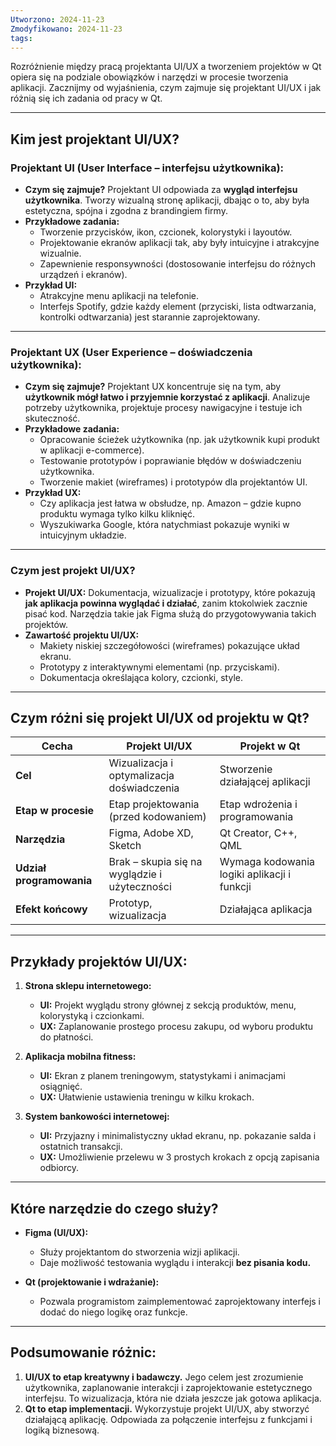 ```yaml
---
Utworzono: 2024-11-23
Zmodyfikowano: 2024-11-23
tags:
---
```


Rozróżnienie między pracą projektanta UI/UX a tworzeniem projektów w Qt opiera się na podziale obowiązków i narzędzi w procesie tworzenia aplikacji. Zacznijmy od wyjaśnienia, czym zajmuje się projektant UI/UX i jak różnią się ich zadania od pracy w Qt.

---

## **Kim jest projektant UI/UX?**

### **Projektant UI (User Interface – interfejsu użytkownika):**

- **Czym się zajmuje?** Projektant UI odpowiada za **wygląd interfejsu użytkownika**. Tworzy wizualną stronę aplikacji, dbając o to, aby była estetyczna, spójna i zgodna z brandingiem firmy.
- **Przykładowe zadania:**
    - Tworzenie przycisków, ikon, czcionek, kolorystyki i layoutów.
    - Projektowanie ekranów aplikacji tak, aby były intuicyjne i atrakcyjne wizualnie.
    - Zapewnienie responsywności (dostosowanie interfejsu do różnych urządzeń i ekranów).
- **Przykład UI:**
    - Atrakcyjne menu aplikacji na telefonie.
    - Interfejs Spotify, gdzie każdy element (przyciski, lista odtwarzania, kontrolki odtwarzania) jest starannie zaprojektowany.

---

### **Projektant UX (User Experience – doświadczenia użytkownika):**

- **Czym się zajmuje?** Projektant UX koncentruje się na tym, aby **użytkownik mógł łatwo i przyjemnie korzystać z aplikacji**. Analizuje potrzeby użytkownika, projektuje procesy nawigacyjne i testuje ich skuteczność.
- **Przykładowe zadania:**
    - Opracowanie ścieżek użytkownika (np. jak użytkownik kupi produkt w aplikacji e-commerce).
    - Testowanie prototypów i poprawianie błędów w doświadczeniu użytkownika.
    - Tworzenie makiet (wireframes) i prototypów dla projektantów UI.
- **Przykład UX:**
    - Czy aplikacja jest łatwa w obsłudze, np. Amazon – gdzie kupno produktu wymaga tylko kilku kliknięć.
    - Wyszukiwarka Google, która natychmiast pokazuje wyniki w intuicyjnym układzie.

---

### **Czym jest projekt UI/UX?**

- **Projekt UI/UX:** Dokumentacja, wizualizacje i prototypy, które pokazują **jak aplikacja powinna wyglądać i działać**, zanim ktokolwiek zacznie pisać kod. Narzędzia takie jak Figma służą do przygotowywania takich projektów.
- **Zawartość projektu UI/UX:**
    - Makiety niskiej szczegółowości (wireframes) pokazujące układ ekranu.
    - Prototypy z interaktywnymi elementami (np. przyciskami).
    - Dokumentacja określająca kolory, czcionki, style.

---

## **Czym różni się projekt UI/UX od projektu w Qt?**

|**Cecha**|**Projekt UI/UX**|**Projekt w Qt**|
|---|---|---|
|**Cel**|Wizualizacja i optymalizacja doświadczenia|Stworzenie działającej aplikacji|
|**Etap w procesie**|Etap projektowania (przed kodowaniem)|Etap wdrożenia i programowania|
|**Narzędzia**|Figma, Adobe XD, Sketch|Qt Creator, C++, QML|
|**Udział programowania**|Brak – skupia się na wyglądzie i użyteczności|Wymaga kodowania logiki aplikacji i funkcji|
|**Efekt końcowy**|Prototyp, wizualizacja|Działająca aplikacja|

---

## **Przykłady projektów UI/UX:**

1. **Strona sklepu internetowego:**
    
    - **UI:** Projekt wyglądu strony głównej z sekcją produktów, menu, kolorystyką i czcionkami.
    - **UX:** Zaplanowanie prostego procesu zakupu, od wyboru produktu do płatności.
2. **Aplikacja mobilna fitness:**
    
    - **UI:** Ekran z planem treningowym, statystykami i animacjami osiągnięć.
    - **UX:** Ułatwienie ustawienia treningu w kilku krokach.
3. **System bankowości internetowej:**
    
    - **UI:** Przyjazny i minimalistyczny układ ekranu, np. pokazanie salda i ostatnich transakcji.
    - **UX:** Umożliwienie przelewu w 3 prostych krokach z opcją zapisania odbiorcy.

---

## **Które narzędzie do czego służy?**

- **Figma (UI/UX):**
    
    - Służy projektantom do stworzenia wizji aplikacji.
    - Daje możliwość testowania wyglądu i interakcji **bez pisania kodu.**
- **Qt (projektowanie i wdrażanie):**
    
    - Pozwala programistom zaimplementować zaprojektowany interfejs i dodać do niego logikę oraz funkcje.

---

## **Podsumowanie różnic:**

1. **UI/UX to etap kreatywny i badawczy.** Jego celem jest zrozumienie użytkownika, zaplanowanie interakcji i zaprojektowanie estetycznego interfejsu. To wizualizacja, która nie działa jeszcze jak gotowa aplikacja.
2. **Qt to etap implementacji.** Wykorzystuje projekt UI/UX, aby stworzyć działającą aplikację. Odpowiada za połączenie interfejsu z funkcjami i logiką biznesową.